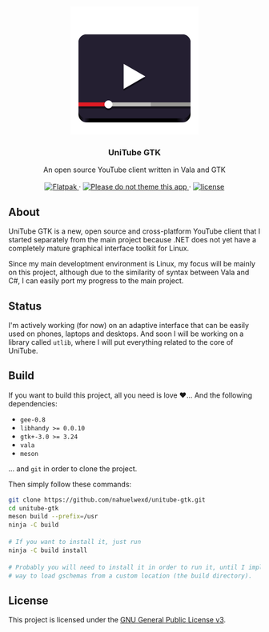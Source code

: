 <p align="center">
  <img src="data/icons/scalable/apps/com.gitlab.nahuelwexd.Unitube.svg"/>

  <h3 align="center">UniTube GTK</h3>

  <p align="center">
    An open source YouTube client written in Vala and GTK
    <br>
    <br>
    <a href="https://github.com/nahuelwexd/unitube-gtk/commits/master">
      <img alt="Flatpak" src="https://github.com/nahuelwexd/unitube-gtk/workflows/Flatpak/badge.svg"/>
    </a>
    &middot;
    <a href="https://stopthemingmy.app">
      <img alt="Please do not theme this app" src="https://stopthemingmy.app/badge.svg">
    </a>
    &middot;
    <a href="COPYING">
      <img alt="license" src="https://img.shields.io/github/license/nahuelwexd/unitube-gtk?label=License&logo=gnu">
    </a>
  </p>
</p>

## About
UniTube GTK is a new, open source and cross-platform YouTube client that I
started separately from the main project because .NET does not yet have a
completely mature graphical interface toolkit for Linux.

Since my main developtment environment is Linux, my focus will be mainly on this
project, although due to the similarity of syntax between Vala and C#, I can
easily port my progress to the main project.

## Status
I'm actively working (for now) on an adaptive interface that can be easily used
on phones, laptops and desktops. And soon I will be working on a library called
`utlib`, where I will put everything related to the core of UniTube.

## Build
If you want to build this project, all you need is love ❤️... And the following
dependencies:

- `gee-0.8`
- `libhandy >= 0.0.10`
- `gtk+-3.0 >= 3.24`
- `vala`
- `meson`

... and `git` in order to clone the project.

Then simply follow these commands:

```sh
git clone https://github.com/nahuelwexd/unitube-gtk.git
cd unitube-gtk
meson build --prefix=/usr
ninja -C build

# If you want to install it, just run
ninja -C build install

# Probably you will need to install it in order to run it, until I implement a
# way to load gschemas from a custom location (the build directory).
```

## License
This project is licensed under the [GNU General Public License v3](COPYING).
